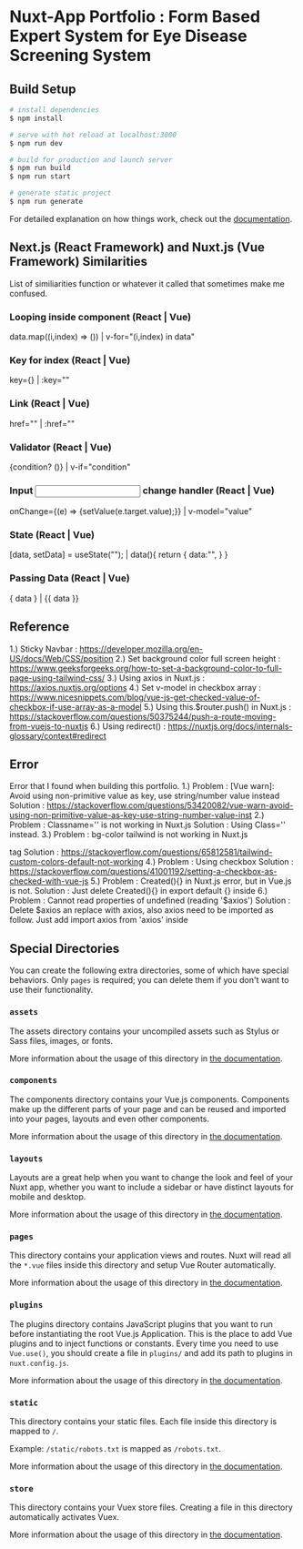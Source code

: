 # Nuxt-App Portfolio : Form Based Expert System for Eye Disease Screening System

## Build Setup

```bash
# install dependencies
$ npm install

# serve with hot reload at localhost:3000
$ npm run dev

# build for production and launch server
$ npm run build
$ npm run start

# generate static project
$ npm run generate
```

For detailed explanation on how things work, check out the [documentation](https://nuxtjs.org).

## Next.js (React Framework) and Nuxt.js (Vue Framework) Similarities

List of similiarities function or whatever it called that sometimes make me confused.

### Looping inside component (React | Vue)
data.map((i,index) => (<some JSX>)) | v-for="(i,index) in data"

### Key for index (React | Vue)
key={} | :key=""

### Link (React | Vue)
href="" | :href=""

### Validator (React | Vue)
{condition? (<some JSX>)} | v-if="condition"

### Input <input/> change handler (React | Vue)
onChange={(e) => {setValue(e.target.value);}} | v-model="value"

### State (React | Vue)
[data, setData] = useState(""); | data(){ return { data:"", } }

### Passing Data (React | Vue)
{ data } | {{ data }}

## Reference 

1.) Sticky Navbar : https://developer.mozilla.org/en-US/docs/Web/CSS/position
2.) Set background color full screen height : https://www.geeksforgeeks.org/how-to-set-a-background-color-to-full-page-using-tailwind-css/
3.) Using axios in Nuxt.js : https://axios.nuxtjs.org/options
4.) Set v-model in checkbox array : https://www.nicesnippets.com/blog/vue-js-get-checked-value-of-checkbox-if-use-array-as-a-model
5.) Using this.$router.push() in Nuxt.js : https://stackoverflow.com/questions/50375244/push-a-route-moving-from-vuejs-to-nuxtjs
6.) Using redirect() : https://nuxtjs.org/docs/internals-glossary/context#redirect

## Error

Error that I found when building this portfolio.
1.) Problem : [Vue warn]: Avoid using non-primitive value as key, use string/number value instead
Solution : https://stackoverflow.com/questions/53420082/vue-warn-avoid-using-non-primitive-value-as-key-use-string-number-value-inst
2.) Problem : Classname='' is not working in Nuxt.js
Solution : Using Class='' instead.
3.) Problem : bg-color tailwind is not working in Nuxt.js <main> tag
Solution : https://stackoverflow.com/questions/65812581/tailwind-custom-colors-default-not-working
4.) Problem : Using checkbox
Solution : https://stackoverflow.com/questions/41001192/setting-a-checkbox-as-checked-with-vue-js
5.) Problem : Created(){} in Nuxt.js error, but in Vue.js is not.
Solution : Just delete Created(){} in export default {} inside <script></script>
6.) Problem : Cannot read properties of undefined (reading '$axios')
Solution : Delete $axios an replace with axios, also axios need to be imported as follow. Just add import axios from 'axios' inside <script></script>

## Special Directories

You can create the following extra directories, some of which have special behaviors. Only `pages` is required; you can delete them if you don't want to use their functionality.

### `assets`

The assets directory contains your uncompiled assets such as Stylus or Sass files, images, or fonts.

More information about the usage of this directory in [the documentation](https://nuxtjs.org/docs/2.x/directory-structure/assets).

### `components`

The components directory contains your Vue.js components. Components make up the different parts of your page and can be reused and imported into your pages, layouts and even other components.

More information about the usage of this directory in [the documentation](https://nuxtjs.org/docs/2.x/directory-structure/components).

### `layouts`

Layouts are a great help when you want to change the look and feel of your Nuxt app, whether you want to include a sidebar or have distinct layouts for mobile and desktop.

More information about the usage of this directory in [the documentation](https://nuxtjs.org/docs/2.x/directory-structure/layouts).


### `pages`

This directory contains your application views and routes. Nuxt will read all the `*.vue` files inside this directory and setup Vue Router automatically.

More information about the usage of this directory in [the documentation](https://nuxtjs.org/docs/2.x/get-started/routing).

### `plugins`

The plugins directory contains JavaScript plugins that you want to run before instantiating the root Vue.js Application. This is the place to add Vue plugins and to inject functions or constants. Every time you need to use `Vue.use()`, you should create a file in `plugins/` and add its path to plugins in `nuxt.config.js`.

More information about the usage of this directory in [the documentation](https://nuxtjs.org/docs/2.x/directory-structure/plugins).

### `static`

This directory contains your static files. Each file inside this directory is mapped to `/`.

Example: `/static/robots.txt` is mapped as `/robots.txt`.

More information about the usage of this directory in [the documentation](https://nuxtjs.org/docs/2.x/directory-structure/static).

### `store`

This directory contains your Vuex store files. Creating a file in this directory automatically activates Vuex.

More information about the usage of this directory in [the documentation](https://nuxtjs.org/docs/2.x/directory-structure/store).

